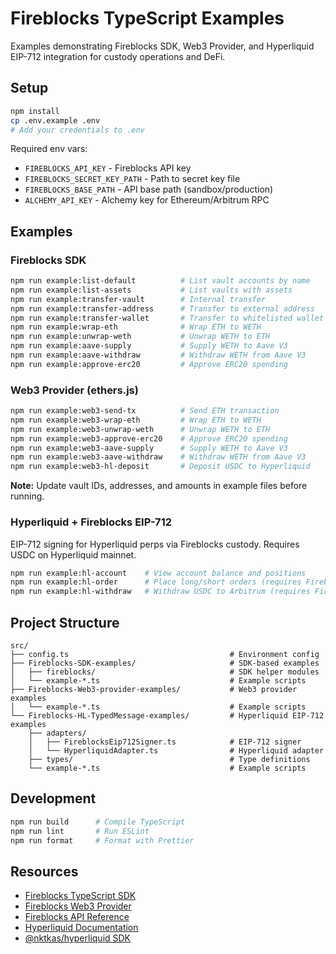 # Fireblocks TypeScript Examples

Examples demonstrating Fireblocks SDK, Web3 Provider, and Hyperliquid EIP-712 integration for custody operations and DeFi.

## Setup

```bash
npm install
cp .env.example .env
# Add your credentials to .env
```

Required env vars:
- `FIREBLOCKS_API_KEY` - Fireblocks API key
- `FIREBLOCKS_SECRET_KEY_PATH` - Path to secret key file
- `FIREBLOCKS_BASE_PATH` - API base path (sandbox/production)
- `ALCHEMY_API_KEY` - Alchemy key for Ethereum/Arbitrum RPC

## Examples

### Fireblocks SDK

```bash
npm run example:list-default          # List vault accounts by name
npm run example:list-assets           # List vaults with assets
npm run example:transfer-vault        # Internal transfer
npm run example:transfer-address      # Transfer to external address
npm run example:transfer-wallet       # Transfer to whitelisted wallet
npm run example:wrap-eth              # Wrap ETH to WETH
npm run example:unwrap-weth           # Unwrap WETH to ETH
npm run example:aave-supply           # Supply WETH to Aave V3
npm run example:aave-withdraw         # Withdraw WETH from Aave V3
npm run example:approve-erc20         # Approve ERC20 spending
```

### Web3 Provider (ethers.js)

```bash
npm run example:web3-send-tx          # Send ETH transaction
npm run example:web3-wrap-eth         # Wrap ETH to WETH
npm run example:web3-unwrap-weth      # Unwrap WETH to ETH
npm run example:web3-approve-erc20    # Approve ERC20 spending
npm run example:web3-aave-supply      # Supply WETH to Aave V3
npm run example:web3-aave-withdraw    # Withdraw WETH from Aave V3
npm run example:web3-hl-deposit       # Deposit USDC to Hyperliquid
```

**Note:** Update vault IDs, addresses, and amounts in example files before running.

### Hyperliquid + Fireblocks EIP-712

EIP-712 signing for Hyperliquid perps via Fireblocks custody. Requires USDC on Hyperliquid mainnet.

```bash
npm run example:hl-account    # View account balance and positions
npm run example:hl-order      # Place long/short orders (requires Fireblocks approval)
npm run example:hl-withdraw   # Withdraw USDC to Arbitrum (requires Fireblocks approval)
```

## Project Structure

```
src/
├── config.ts                                    # Environment config
├── Fireblocks-SDK-examples/                     # SDK-based examples
│   ├── fireblocks/                              # SDK helper modules
│   └── example-*.ts                             # Example scripts
├── Fireblocks-Web3-provider-examples/           # Web3 provider examples
│   └── example-*.ts                             # Example scripts
└── Fireblocks-HL-TypedMessage-examples/         # Hyperliquid EIP-712 examples
    ├── adapters/
    │   ├── FireblocksEip712Signer.ts            # EIP-712 signer
    │   └── HyperliquidAdapter.ts                # Hyperliquid adapter
    ├── types/                                   # Type definitions
    └── example-*.ts                             # Example scripts
```

## Development

```bash
npm run build      # Compile TypeScript
npm run lint       # Run ESLint
npm run format     # Format with Prettier
```

## Resources

- [Fireblocks TypeScript SDK](https://developers.fireblocks.com/reference/typescript-sdk)
- [Fireblocks Web3 Provider](https://developers.fireblocks.com/docs/ethereum-development-web3-provider)
- [Fireblocks API Reference](https://developers.fireblocks.com/reference)
- [Hyperliquid Documentation](https://hyperliquid.gitbook.io/hyperliquid-docs)
- [@nktkas/hyperliquid SDK](https://github.com/nktkas/hyperliquid)
